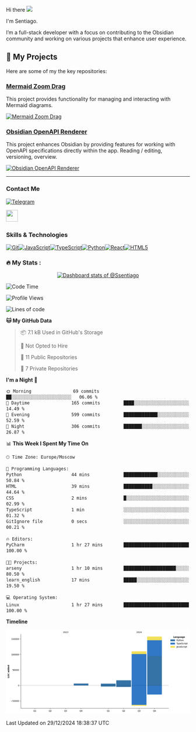 Hi there ![](https://user-images.githubusercontent.com/18350557/176309783-0785949b-9127-417c-8b55-ab5a4333674e.gif)

I'm Sentiago. 

I’m a full-stack developer with a focus on contributing to the Obsidian community and working on various projects that enhance user experience.

## 🚀 My Projects

Here are some of my the key repositories:

### [Mermaid Zoom Drag](https://github.com/gitcpy/mermaid-zoom-drag)

This project provides functionality for managing and interacting with Mermaid diagrams.

[![Mermaid Zoom Drag](https://github-readme-stats.vercel.app/api/pin/?username=gitcpy&repo=mermaid-zoom-drag&theme=radical)](https://github.com/gitcpy/mermaid-zoom-drag)

### [Obsidian OpenAPI Renderer](https://github.com/ssentiago/obsidian-openapi-renderer)

This project enhances Obsidian by providing features for working with OpenAPI specifications directly within the app. Reading / editing, versioning, overview.

[![Obsidian OpenAPI Renderer](https://github-readme-stats.vercel.app/api/pin/?username=ssentiago&repo=obsidian-openapi-renderer&theme=radical)](https://github.com/ssentiago/obsidian-openapi-renderer)


---


### Contact Me
<p align="left"><a href="https://t.me/sentiago" target="_blank" rel="noreferrer"><img src="https://img.shields.io/badge/-Telegram-2CA5E0?style=flat&logo=telegram&logoColor=white" alt="Telegram" width="100"/></a></p>

<p align="left"> <a href="https://discord.com/users/ssentiago" target="_blank" rel="noreferrer"> <picture> <source media="(prefers-color-scheme: dark)" srcset="https://raw.githubusercontent.com/danielcranney/readme-generator/main/public/icons/socials/discord-dark.svg" /> <source media="(prefers-color-scheme: light)" srcset="https://raw.githubusercontent.com/danielcranney/readme-generator/main/public/icons/socials/discord.svg" /> <img src="https://raw.githubusercontent.com/danielcranney/readme-generator/main/public/icons/socials/discord.svg" width="32" height="32" /> </picture> </a></p>

### Skills & Technologies
<p align="left">
<a href="https://git-scm.com/" target="_blank" rel="noreferrer"><img src="https://raw.githubusercontent.com/danielcranney/readme-generator/main/public/icons/skills/git-colored.svg" width="36" height="36" alt="Git" /></a><a href="https://developer.mozilla.org/en-US/docs/Web/JavaScript" target="_blank" rel="noreferrer"><img src="https://raw.githubusercontent.com/danielcranney/readme-generator/main/public/icons/skills/javascript-colored.svg" width="36" height="36" alt="JavaScript" /></a><a href="https://www.typescriptlang.org/" target="_blank" rel="noreferrer"><img src="https://raw.githubusercontent.com/danielcranney/readme-generator/main/public/icons/skills/typescript-colored.svg" width="36" height="36" alt="TypeScript" /></a><a href="https://www.python.org/" target="_blank" rel="noreferrer"><img src="https://raw.githubusercontent.com/danielcranney/readme-generator/main/public/icons/skills/python-colored.svg" width="36" height="36" alt="Python" /></a><a href="https://reactjs.org/" target="_blank" rel="noreferrer"><img src="https://raw.githubusercontent.com/danielcranney/readme-generator/main/public/icons/skills/react-colored.svg" width="36" height="36" alt="React" /></a><a href="https://developer.mozilla.org/en-US/docs/Glossary/HTML5" target="_blank" rel="noreferrer"><img src="https://raw.githubusercontent.com/danielcranney/readme-generator/main/public/icons/skills/html5-colored.svg" width="36" height="36" alt="HTML5" /></a>
</p> 


### :fire: My Stats :
<a href="https://next.ossinsight.io/widgets/official/compose-user-dashboard-stats?user_id=76674116" target="_blank" style="display: block" align="center">
  <picture>
    <source media="(prefers-color-scheme: dark)" srcset="https://next.ossinsight.io/widgets/official/compose-user-dashboard-stats/thumbnail.png?user_id=76674116&image_size=auto&color_scheme=dark" width="771" height="auto">
    <img alt="Dashboard stats of @Ssentiago" src="https://next.ossinsight.io/widgets/official/compose-user-dashboard-stats/thumbnail.png?user_id=76674116&image_size=auto&color_scheme=light" width="771" height="auto">
  </picture>
</a>

<!--START_SECTION:waka-->
![Code Time](http://img.shields.io/badge/Code%20Time-994%20hrs%202%20mins-blue)

![Profile Views](http://img.shields.io/badge/Profile%20Views-1-blue)

![Lines of code](https://img.shields.io/badge/From%20Hello%20World%20I%27ve%20Written-295.0%20thousand%20lines%20of%20code-blue)

**🐱 My GitHub Data** 

> 📦 7.1 kB Used in GitHub's Storage 
 > 
> 🚫 Not Opted to Hire
 > 
> 📜 11 Public Repositories 
 > 
> 🔑 7 Private Repositories 
 > 
**I'm a Night 🦉** 

```text
🌞 Morning                69 commits          ██░░░░░░░░░░░░░░░░░░░░░░░   06.06 % 
🌆 Daytime                165 commits         ████░░░░░░░░░░░░░░░░░░░░░   14.49 % 
🌃 Evening                599 commits         █████████████░░░░░░░░░░░░   52.59 % 
🌙 Night                  306 commits         ███████░░░░░░░░░░░░░░░░░░   26.87 % 
```


📊 **This Week I Spent My Time On** 

```text
🕑︎ Time Zone: Europe/Moscow

💬 Programming Languages: 
Python                   44 mins             █████████████░░░░░░░░░░░░   50.84 % 
HTML                     39 mins             ███████████░░░░░░░░░░░░░░   44.64 % 
CSS                      2 mins              █░░░░░░░░░░░░░░░░░░░░░░░░   02.99 % 
TypeScript               1 min               ░░░░░░░░░░░░░░░░░░░░░░░░░   01.32 % 
GitIgnore file           0 secs              ░░░░░░░░░░░░░░░░░░░░░░░░░   00.21 % 

🔥 Editors: 
PyCharm                  1 hr 27 mins        █████████████████████████   100.00 % 

🐱‍💻 Projects: 
arseny                   1 hr 10 mins        ████████████████████░░░░░   80.50 % 
learn_english            17 mins             █████░░░░░░░░░░░░░░░░░░░░   19.50 % 

💻 Operating System: 
Linux                    1 hr 27 mins        █████████████████████████   100.00 % 
```

**Timeline**

![Lines of Code chart](https://raw.githubusercontent.com/Ssentiago/Ssentiago/main/assets/bar_graph.png)


 Last Updated on 29/12/2024 18:38:37 UTC
<!--END_SECTION:waka-->


